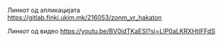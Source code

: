 Линкот од апликацијата
https://gitlab.finki.ukim.mk/216053/zonm_vr_hakaton

Линкот од видео
https://youtu.be/BV0idTKaESI?si=LIP0aLKRXHtIFFdS
